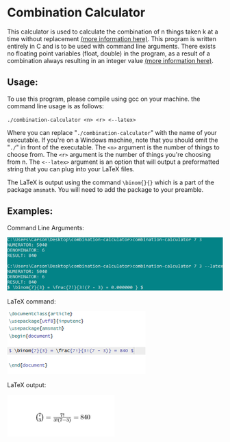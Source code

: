# Combination Calculator
This calculator is used to calculate the combination of n things taken k at a time without replacement [(more information here)](https://en.wikipedia.org/wiki/Combination). This program is written entirely in C and is to be used with command line arguments. There exists no floating point variables (float, double) in the program, as a result of a combination always resulting in an integer value [(more information here)](https://math.stackexchange.com/questions/11601/proof-that-a-combination-is-an-integer).

## Usage:
To use this program, please compile using gcc on your machine.
the command line usage is as follows:

`./combination-calculator <n> <r> <--latex> `

Where you can replace "`./combination-calculator`" with the name of your executable. If you're on a Windows machine, note that you should omit the "`./`" in front of the executable.
The `<n>` argument is the number of things to choose from.
The `<r>` argument is the number of things you're choosing from n.
The `<--latex>` argument is an option that will output a preformatted string that you can plug into your LaTeX files.

The LaTeX is output using the command `\binom{}{}` which is a part of the package `amsmath`. You will need to add the package to your preamble.

## Examples:
Command Line Arguments: 

![An example of execution](/etc/demo.PNG)

LaTeX command:

![An example of the output LaTeX command](/etc/latex.PNG)

LaTeX output:

![An example of the output LaTeX file](/etc/latex-result.PNG)


